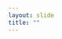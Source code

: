 ```yaml
---
layout: slide
title: ""
---
```


<section data-background-image="assets/images/Slide14.png" data-background-size="70%" data-background-position="center"></section>
